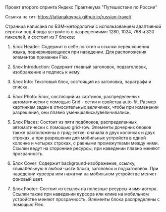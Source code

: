 Проект второго спринта Яндекс Практикума "Путешествие по России"

Ссылка на гит: https://tatianakovpak.github.io/russian-travel/

Страница написана по БЭМ-методологии с использованием адаптивной верстки под 4 вида устройств с разрешениями: 1280, 1024, 768 и 320 пикселей, и состоит из 7 блоков:

1. Блок Header:
   Содержит в себе логотип и ссылки переключения языка, подчеркивающиеся при наведении. Для расположения элементов применен Flex.

2. Блок Introduction:
   Содержит главный заголовок, подзаголовок, изображение и подпись к нему.

3. Блок Info:
   Текстовый блок, состоящий из заголовка, параграфа и списка.

4. Блок Photo:
   Блок, состоящий из картинок, распределенных автоматически с помощью Grid - сетки и свойства auto-fit. Размер картинкам задан в относительных величинах, чтобы при
   изменении разрешения, они плавно уменьшались/увеличивались.

5. Блок Places:
   Состоит из пяти подблоков, распределенных автоматически с помощью grid-row. Элементы дочерних блоков также расположены в грид-сетке:
   сначала в двух колонках и двух строках, а при разрешении для мобильных устройств в одной колонке и четырех строках, с равными промежутками между ними. Ссылки ведут на сторонние ресурсы, при наведении плавно меняют прозрачность.

6. Блок Cover:
   Содержит background-изображение, ссылку, кликабельную в любой части блока, заголовок и подзаголовок. При наведении курсора или нажатии на мобильном устройстве меняет фоновый цвет.

7. Блок Footer:
   Состоит из ссылок на полезные ресурсы и имя автора. Ссылки также при наведении курсора или клике на мобильном устройстве меняют прозрачность. Элементы блока распределены с помощью Flex.
